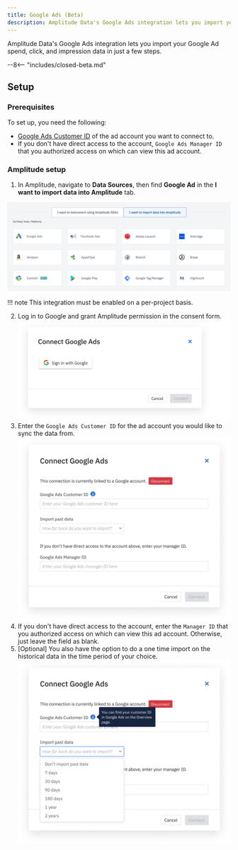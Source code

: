 ```yaml
---
title: Google Ads (Beta)
description: Amplitude Data's Google Ads integration lets you import your Google Ad spend, click and impression data with just a few clicks.
---
```


Amplitude Data's Google Ads integration lets you import your Google Ad spend, click, and impression data in just a few steps.

--8<-- "includes/closed-beta.md"

## Setup

### Prerequisites

To set up, you need the following: 

- [Google Ads Customer ID](https://support.google.com/google-ads/answer/1704344?hl=en) of the ad account you want to connect to.
- If you don't have direct access to the account, `Google Ads Manager ID` that you authorized access on which can view this ad account.

### Amplitude setup 

1. In Amplitude, navigate to **Data Sources**, then find **Google Ad** in the **I want to import data into Amplitude** tab.

![Google Add Source](../../assets/images/marketing-analytics/add-sources.png)

!!! note 
    This integration must be enabled on a per-project basis.

2. Log in to Google and grant Amplitude permission in the consent form.
![Google Login Image](../../assets/images/marketing-analytics/google-login.png)
3. Enter the `Google Ads Customer ID` for the ad account you would like to sync the data from.
![Google Enter Account ID](../../assets/images/marketing-analytics/google-enter-info.png)
4. If you don't have direct access to the account, enter the `Manager ID` that you authorized access on which can view this ad account.  Otherwise, just leave the field as blank.
5. [Optional] You also have the option to do a one time import on the historical data in the time period of your choice.
![Google Historical Backfill](../../assets/images/marketing-analytics/google-past-data.png)

